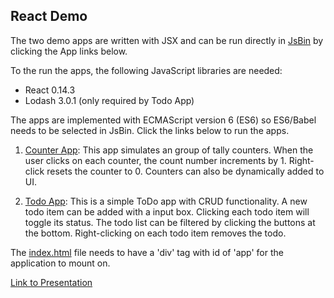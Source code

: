 ## React Demo

The two demo apps are written with JSX and can be run directly in [JsBin](http://jsbin.com) by clicking the App links below.

To the run the apps, the following JavaScript libraries are needed:

- React 0.14.3
- Lodash 3.0.1 (only required by Todo App)

The apps are implemented with ECMAScript version 6 (ES6) so ES6/Babel needs to be selected in JsBin. Click the links below to run the apps.

1. [Counter App](http://jsbin.com/pajici/edit?html,js,output): This app simulates an group of tally counters. When the user clicks on each counter, the count number increments by 1. Right-click resets the counter to 0. Counters can also be dynamically added to UI.

2. [Todo App](http://jsbin.com/lodoru/edit?html,js,output): This is a simple ToDo app with CRUD functionality. A new todo item can be added with a input box. Clicking each todo item will toggle its status. The todo list can be filtered by clicking the buttons at the bottom. Right-clicking on each todo item removes the todo.

The [index.html](index.html) file needs to have a 'div' tag with id of 'app' for the application to mount on.

[Link to Presentation](https://htmlpreview.github.io/?https://github.com/henryxiang/react-demo/blob/master/presentation.html)
